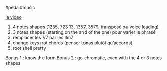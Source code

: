 #peda #music

[la video](https://www.youtube.com/watch?v=HLnDue6b9XY)

1. 4 notes shapes (1235, 723 13, 1357, 3579, transposé ou voice leading)
2. 3 notes shapes (starting on the and of the one) pour varier le phrasé
3. remplacer les V7 par les IIm7
4. change keys not chords (penser tonas plutôt qu’accords)
5. root shell pretty

Bonus 1 : know the form
Bonus 2 : go chromatic, even with the 4 or 3 notes shapes

